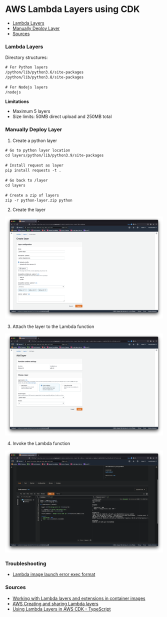 # AWS Lambda Layers using CDK

* [Lambda Layers](#lambda-layers)
* [Manually Deploy Layer](#manually-deploy-layer)
* [Sources](#sources)

### Lambda Layers
Directory structures: 
```shell
# For Python layers
/python/lib/python3.6/site-packages
/python/lib/python3.8/site-packages

# For Nodejs layers
/nodejs
```
**Limitations**
* Maximum 5 layers
* Size limits: 50MB direct upload and 250MB total


### Manually Deploy Layer
1. Create a python layer 
```shell
# Go to python layer location
cd layers/python/lib/python3.9/site-packages

# Install request as layer
pip install requests -t .

# Go back to /layer
cd layers

# Create a zip of layers
zip -r python-layer.zip python
```
2. Create the layer 

![](images/create-layer.png)

3. Attach the layer to the Lambda function 

![](images/attach-layer.png)

4. Invoke the Lambda function

![](/images/invoke-function.png)


### Troubleshooting

* [Lambda image launch error exec format](https://stackoverflow.com/questions/68247643/aws-lambda-alpine-python-container-shows-image-launch-error-exec-format-error)

### Sources

* [Working with Lambda layers and extensions in container images](https://aws.amazon.com/blogs/compute/working-with-lambda-layers-and-extensions-in-container-images/)
* [AWS Creating and sharing Lambda layers](https://docs.aws.amazon.com/lambda/latest/dg/configuration-layers.html)
* [Using Lambda Layers in AWS CDK - TypeScript](https://bobbyhadz.com/blog/aws-cdk-lambda-layers)